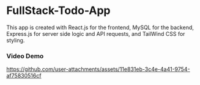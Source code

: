# FullStack-Todo-App
This app is created with React.js for the frontend, MySQL for the backend, Express.js for server side logic and API requests, and TailWind CSS for styling.

### Video Demo


https://github.com/user-attachments/assets/11e831eb-3c4e-4a41-9754-af75830516cf

